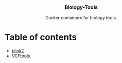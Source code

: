 <p align="center">
  <h3 align="center">Biology-Tools</h3>

  <p align="center">
    Docker containers for biology tools.
  </p>
</p>

Table of contents
=================

<!--ts-->
   * [plink2](https://github.com/eliorav/Biology-Tools/tree/master/plink2)
   * [VCFtools](https://github.com/eliorav/Biology-Tools/tree/master/VCFtools)
<!--te-->

